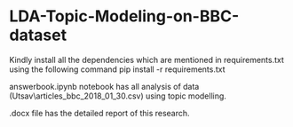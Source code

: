 # LDA-Topic-Modeling-on-BBC-dataset

Kindly install all the dependencies which are mentioned in requirements.txt using the following command
pip install -r requirements.txt

answerbook.ipynb notebook has all analysis of data (Utsav\articles_bbc_2018_01_30.csv) using topic modelling.


.docx file has the detailed report of this research.
